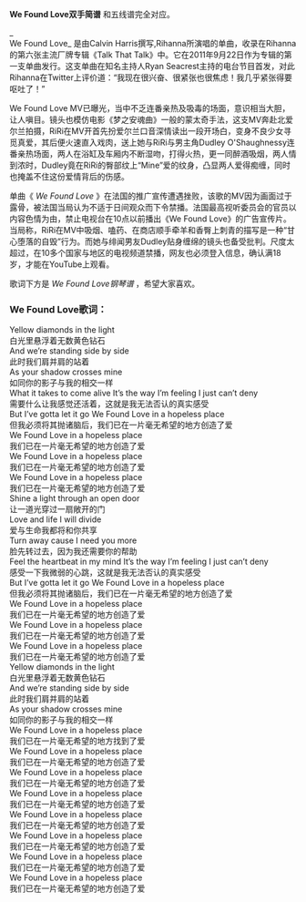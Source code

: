 

**We Found Love双手简谱** 和五线谱完全对应。

_  
We Found Love_ 是由Calvin Harris撰写,Rihanna所演唱的单曲，收录在Rihanna的第六张主流厂牌专辑《Talk That
Talk》中。它在2011年9月22日作为专辑的第一支单曲发行。这支单曲在知名主持人Ryan
Seacrest主持的电台节目首发，对此Rihanna在Twitter上评价道：“我现在很兴奋、很紧张也很焦虑！我几乎紧张得要呕吐了！”

  
We Found Love
MV已曝光，当中不乏连番亲热及吸毒的场面，意识相当大胆，让人嗔目。镜头也模仿电影《梦之安魂曲》一般的蒙太奇手法，这支MV奔赴北爱尔兰拍摄，RiRi在MV开首先扮爱尔兰口音深情读出一段开场白，变身不良少女寻觅真爱，其后便火速直入戏肉，送上她与RiRi与男主角Dudley
O'Shaughnessy连番亲热场面，两人在浴缸及车厢内不断湿吻，打得火热，更一同醉酒吸烟，两人情到浓时，Dudley竟在RiRi的臀部纹上“Mine”爱的纹身，凸显两人爱得痴缠，同时也掩盖不住这份爱情背后的伤感。

  
单曲《 _We Found Love_
》在法国的推广宣传遭遇挫败，该歌的MV因为画面过于露骨，被法国当局认为不适于日间观众而下令禁播。法国最高视听委员会的官员以内容色情为由，禁止电视台在10点以前播出《We
Found
Love》的广告宣传片。当局称，RiRi在MV中吸烟、嗑药、在商店顺手牵羊和香臀上刺青的描写是一种“甘心堕落的自毁”行为。而她与绯闻男友Dudley贴身缠绵的镜头也备受批判。尺度太超过，在10多个国家与地区的电视频道禁播，网友也必须登入信息，确认满18岁，才能在YouTube上观看。

  
歌词下方是 _We Found Love钢琴谱_ ，希望大家喜欢。

### We Found Love歌词：

Yellow diamonds in the light  
白光里悬浮着无数黄色钻石  
And we’re standing side by side  
此时我们肩并肩的站着  
As your shadow crosses mine  
如同你的影子与我的相交一样  
What it takes to come alive It’s the way I’m feeling I just can’t deny  
需要什么让我感觉还活着，这就是我无法否认的真实感受  
But I’ve gotta let it go We Found Love in a hopeless place  
但我必须将其抛诸脑后，我们已在一片毫无希望的地方创造了爱  
We Found Love in a hopeless place  
我们已在一片毫无希望的地方创造了爱  
We Found Love in a hopeless place  
我们已在一片毫无希望的地方创造了爱  
We Found Love in a hopeless place  
我们已在一片毫无希望的地方创造了爱  
Shine a light through an open door  
让一道光穿过一扇敞开的门  
Love and life I will divide  
爱与生命我都将和你共享  
Turn away cause I need you more  
脸先转过去，因为我还需要你的帮助  
Feel the heartbeat in my mind It’s the way I’m feeling I just can’t deny  
感受一下我微弱的心跳，这就是我无法否认的真实感受  
But I’ve gotta let it go We Found Love in a hopeless place  
但我必须将其抛诸脑后，我们已在一片毫无希望的地方创造了爱  
We Found Love in a hopeless place  
我们已在一片毫无希望的地方创造了爱  
We Found Love in a hopeless place  
我们已在一片毫无希望的地方创造了爱  
We Found Love in a hopeless place  
我们已在一片毫无希望的地方创造了爱  
Yellow diamonds in the light  
白光里悬浮着无数黄色钻石  
And we’re standing side by side  
此时我们肩并肩的站着  
As your shadow crosses mine  
如同你的影子与我的相交一样  
We Found Love in a hopeless place  
我们已在一片毫无希望的地方找到了爱  
We Found Love in a hopeless place  
我们已在一片毫无希望的地方创造了爱  
We Found Love in a hopeless place  
我们已在一片毫无希望的地方创造了爱  
We Found Love in a hopeless place  
我们已在一片毫无希望的地方创造了爱  
We Found Love in a hopeless place  
我们已在一片毫无希望的地方创造了爱  
We Found Love in a hopeless place  
我们已在一片毫无希望的地方创造了爱  
We Found Love in a hopeless place  
我们已在一片毫无希望的地方创造了爱  
We Found Love in a hopeless place  
我们已在一片毫无希望的地方创造了爱


